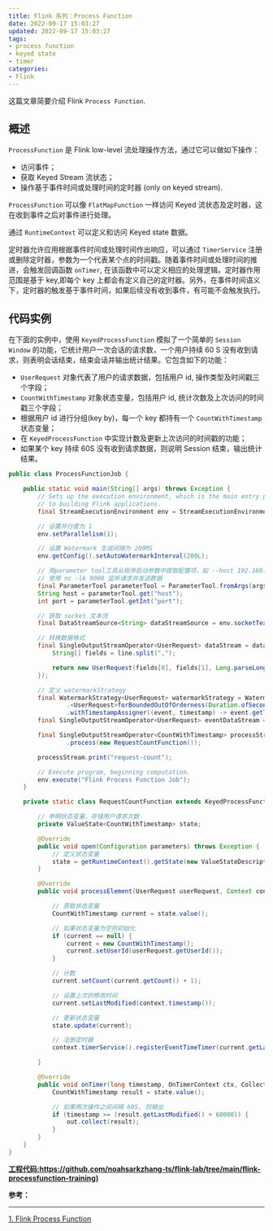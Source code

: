```yaml
---
title: Flink 系列：Process Function
date: 2022-09-17 15:03:27
updated: 2022-09-17 15:03:27
tags:
- process function
- keyed state
- timer
categories:
- Flink
---
```


这篇文章简要介绍 Flink `Process Function`. 

<!-- more -->

## 概述

`ProcessFunction` 是 Flink low-level 流处理操作方法，通过它可以做如下操作：
- 访问事件；
- 获取 Keyed Stream 流状态；
- 操作基于事件时间或处理时间的定时器 (only on keyed stream).

`ProcessFunction` 可以像 `FlatMapFunction` 一样访问 Keyed 流状态及定时器，这在收到事件之后对事件进行处理。

通过 `RuntimeContext` 可以定义和访问 Keyed state 数据。

定时器允许应用根据事件时间或处理时间作出响应，可以通过 `TimerService` 注册或删除定时器，参数为一个代表某个点的时间戳。随着事件时间或处理时间的推进，会触发回调函数 `onTimer`, 在该函数中可以定义相应的处理逻辑。定时器作用范围是基于 key,即每个 key 上都会有定义自己的定时器。另外，在事件时间语义下，定时器的触发基于事件时间，如果后续没有收到事件，有可能不会触发执行。

## 代码实例

在下面的实例中，使用 `KeyedProcessFunction` 模拟了一个简单的 `Session Window` 的功能，它统计用户一次会话的请求数，一个用户持续 60 S 没有收到请求，则表明会话结束，结束会话并输出统计结果。它包含如下的功能：
- `UserRequest` 对象代表了用户的请求数据，包括用户 id, 操作类型及时间戳三个字段；
- `CountWithTimestamp` 对象状态变量，包括用户 id, 统计次数及上次访问的时间戳三个字段；
- 根据用户 id 进行分组(key by)，每一个 key 都持有一个 `CountWithTimestamp` 状态变量；
- 在 `KeyedProcessFunction` 中实现计数及更新上次访问的时间戳的功能；
- 如果某个 key 持续 60S 没有收到请求数据，则说明 Session 结束，输出统计结果。

```java
public class ProcessFunctionJob {

    public static void main(String[] args) throws Exception {
        // Sets up the execution environment, which is the main entry point
        // to building Flink applications.
        final StreamExecutionEnvironment env = StreamExecutionEnvironment.getExecutionEnvironment();

        // 设置并行度为 1
        env.setParallelism(1);

        // 设置 Watermark 生成间隔为 200MS
        env.getConfig().setAutoWatermarkInterval(200L);

        // 用parameter tool工具从程序启动参数中提取配置项，如 --host 192.168.1.1 --port 9000
        // 使用 nc -lk 9000 监听请求并发送数据
        final ParameterTool parameterTool = ParameterTool.fromArgs(args);
        String host = parameterTool.get("host");
        int port = parameterTool.getInt("port");

        // 获取 socket 文本流
        final DataStreamSource<String> dataStreamSource = env.socketTextStream(host, port);

        // 转换数据格式
        final SingleOutputStreamOperator<UserRequest> dataStream = dataStreamSource.map(line -> {
            String[] fields = line.split(",");

            return new UserRequest(fields[0], fields[1], Long.parseLong(fields[2]));
        });

        // 定义 watermarkStrategy
        final WatermarkStrategy<UserRequest> watermarkStrategy = WatermarkStrategy
                .<UserRequest>forBoundedOutOfOrderness(Duration.ofSeconds(0))
                .withTimestampAssigner((event, timestamp) -> event.getTimestamp() * 1000);
        final SingleOutputStreamOperator<UserRequest> eventDataStream = dataStream.assignTimestampsAndWatermarks(watermarkStrategy);

        final SingleOutputStreamOperator<CountWithTimestamp> processStream = eventDataStream.keyBy(userRequest -> userRequest.getUserId())
                .process(new RequestCountFunction());

        processStream.print("request-count");

        // Execute program, beginning computation.
        env.execute("Flink Process Function Job");
    }

    private static class RequestCountFunction extends KeyedProcessFunction<String, UserRequest, CountWithTimestamp> {

        // 申明状态变量，存储用户请求次数
        private ValueState<CountWithTimestamp> state;

        @Override
        public void open(Configuration parameters) throws Exception {
            // 定义状态变量
            state = getRuntimeContext().getState(new ValueStateDescriptor<>("mystate", CountWithTimestamp.class));
        }

        @Override
        public void processElement(UserRequest userRequest, Context context, Collector<CountWithTimestamp> collector) throws Exception {

            // 获取状态变量
            CountWithTimestamp current = state.value();

            // 如果状态变量为空则初始化
            if (current == null) {
                current = new CountWithTimestamp();
                current.setUserId(userRequest.getUserId());
            }

            // 计数
            current.setCount(current.getCount() + 1);

            // 设置上次的修改时间
            current.setLastModified(context.timestamp());

            // 更新状态变量
            state.update(current);

            // 注册定时器
            context.timerService().registerEventTimeTimer(current.getLastModified() + 60000);

        }

        @Override
        public void onTimer(long timestamp, OnTimerContext ctx, Collector<CountWithTimestamp> out) throws Exception {
            CountWithTimestamp result = state.value();

            // 如果两次操作之间间隔 60S, 则输出
            if (timestamp >= (result.getLastModified() + 60000)) {
                out.collect(result);
            }
        }
    }
}
```

**[工程代码:https://github.com/noahsarkzhang-ts/flink-lab/tree/main/flink-processfunction-training)](https://github.com/noahsarkzhang-ts/flink-lab/tree/main/flink-processfunction-training)**

**参考：**

----
[1]:https://nightlies.apache.org/flink/flink-docs-release-1.15/zh/docs/dev/datastream/operators/process_function/

[1. Flink Process Function][1]